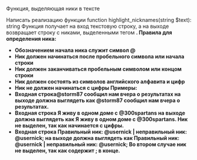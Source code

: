 Функция, выделяющая ники в тексте</p>
Написать реализацию функции function highlight_nicknames(string $text): string
Функция получает на вход текстовую строку, а на выходе возвращает строку с никами,
выделенными тегом <b>.
Правила для определения ника:
- Обозначением начала ника служит символ @
- Ник должен начинаться после пробельного символа или начала строки
- Ник должен заканчиваться пробельным символом или концом строки
- Ник должен состоять из символов английского алфавита и цифр
- Ник не должен начинаться с цифры
Примеры:
- Входная строка@storm87 сообщил нам вчера о результатах на выходе должна
выглядеть как <b>@storm87</b> сообщил нам вчера о результатах.
- Входная строка Я живу в одном доме с @300spartans на выходе должна
выглядеть как Я живу в одном доме с @300spartans. Ник не выделен, так как
начинается с цифры.
- Входная строка Правильный ник: @usernick | неправильный ник: @usernick;
на выходе должна выглядеть как Правильный ник: <b>@usernick</b> |
неправильный ник: @usernick; Во втором случае ник не выделен, так как
содержит ; в конце.
